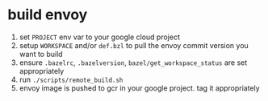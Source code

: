 # build envoy

1. set `PROJECT` env var to your google cloud project
2. setup `WORKSPACE` and/or `def.bzl` to pull the envoy commit version you want to build
3. ensure `.bazelrc`, `.bazelversion`, `bazel/get_workspace_status` are set appropriately
4. run `./scripts/remote_build.sh`
5. envoy image is pushed to gcr in your google project. tag it appropriately
